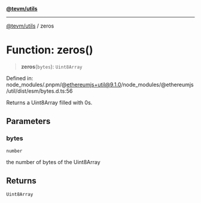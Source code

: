 [**@tevm/utils**](../README.md)

***

[@tevm/utils](../globals.md) / zeros

# Function: zeros()

> **zeros**(`bytes`): `Uint8Array`

Defined in: node\_modules/.pnpm/@ethereumjs+util@9.1.0/node\_modules/@ethereumjs/util/dist/esm/bytes.d.ts:56

Returns a Uint8Array filled with 0s.

## Parameters

### bytes

`number`

the number of bytes of the Uint8Array

## Returns

`Uint8Array`
